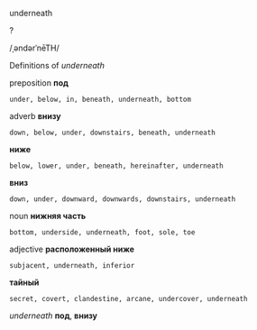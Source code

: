 underneath

?

/ˌəndərˈnēTH/

Definitions of _underneath_

preposition
**под**

    under, below, in, beneath, underneath, bottom

adverb
**внизу**

    down, below, under, downstairs, beneath, underneath
**ниже**

    below, lower, under, beneath, hereinafter, underneath
**вниз**

    down, under, downward, downwards, downstairs, underneath

noun
**нижняя часть**

    bottom, underside, underneath, foot, sole, toe

adjective
**расположенный ниже**

    subjacent, underneath, inferior
**тайный**

    secret, covert, clandestine, arcane, undercover, underneath

_underneath_
**под**, **внизу**
